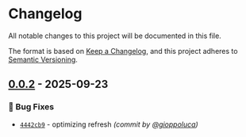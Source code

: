 # Changelog
All notable changes to this project will be documented in this file.

The format is based on [Keep a Changelog](https://keepachangelog.com/en/1.0.0/),
and this project adheres to [Semantic Versioning](https://semver.org/spec/v2.0.0.html).

## [0.0.2] - 2025-09-23
### :bug: Bug Fixes
- [`4442cb9`](https://github.com/gioppoluca/token-damage/commit/4442cb95e0f32540cd83981a7b37b98e6eb3fe0c) - optimizing refresh *(commit by [@gioppoluca](https://github.com/gioppoluca))*

[0.0.2]: https://github.com/gioppoluca/token-damage/compare/0.0.1...0.0.2
